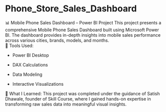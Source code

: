 # Phone_Store_Sales_Dashboard
📊 Mobile Phone Sales Dashboard – Power BI Project This project presents a comprehensive Mobile Phone Sales Dashboard built using Microsoft Power BI. The dashboard provides in-depth insights into mobile sales performance across various cities, brands, models, and months.  
📌 Tools Used:

- Power BI Desktop

- DAX Calculations

- Data Modeling

- Interactive Visualizations

🧠 What I Learned:
This project was completed under the guidance of Satish Dhawale, founder of Skill Course, where I gained hands-on expertise in transforming raw sales data into meaningful visual insights.



